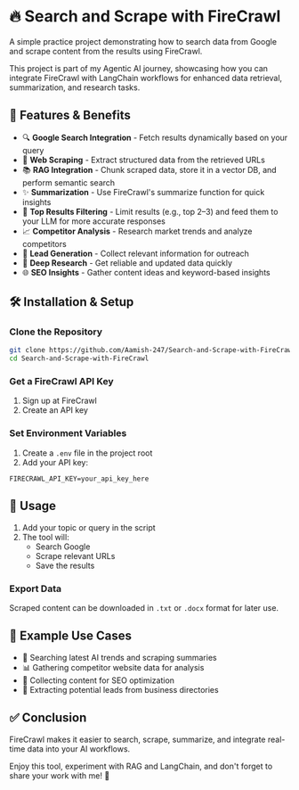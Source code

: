 # 🔥 Search and Scrape with FireCrawl

A simple practice project demonstrating how to search data from Google and scrape content from the results using FireCrawl.

This project is part of my Agentic AI journey, showcasing how you can integrate FireCrawl with LangChain workflows for enhanced data retrieval, summarization, and research tasks.

## 🚀 Features & Benefits

- 🔍 **Google Search Integration** - Fetch results dynamically based on your query
- 📑 **Web Scraping** - Extract structured data from the retrieved URLs
- 📚 **RAG Integration** - Chunk scraped data, store it in a vector DB, and perform semantic search
- ✨ **Summarization** - Use FireCrawl's summarize function for quick insights
- 🎯 **Top Results Filtering** - Limit results (e.g., top 2–3) and feed them to your LLM for more accurate responses
- 📈 **Competitor Analysis** - Research market trends and analyze competitors
- 🧲 **Lead Generation** - Collect relevant information for outreach
- 🔬 **Deep Research** - Get reliable and updated data quickly
- 🌐 **SEO Insights** - Gather content ideas and keyword-based insights

## 🛠️ Installation & Setup

### Clone the Repository
```bash
git clone https://github.com/Aamish-247/Search-and-Scrape-with-FireCrawl.git
cd Search-and-Scrape-with-FireCrawl
```

### Get a FireCrawl API Key
1. Sign up at FireCrawl
2. Create an API key

### Set Environment Variables
1. Create a `.env` file in the project root
2. Add your API key:
```env
FIRECRAWL_API_KEY=your_api_key_here
```

## 🚀 Usage

1. Add your topic or query in the script
2. The tool will:
   - Search Google
   - Scrape relevant URLs
   - Save the results

### Export Data
Scraped content can be downloaded in `.txt` or `.docx` format for later use.

## 📂 Example Use Cases

- 🔎 Searching latest AI trends and scraping summaries
- 📊 Gathering competitor website data for analysis
- 📝 Collecting content for SEO optimization
- 🤝 Extracting potential leads from business directories

## ✅ Conclusion

FireCrawl makes it easier to search, scrape, summarize, and integrate real-time data into your AI workflows.

Enjoy this tool, experiment with RAG and LangChain, and don't forget to share your work with me! 🚀